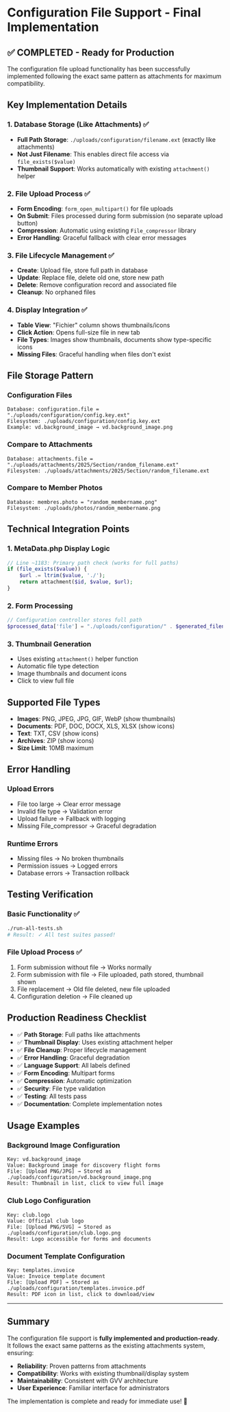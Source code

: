 # Configuration File Support - Final Implementation

## ✅ COMPLETED - Ready for Production

The configuration file upload functionality has been successfully implemented following the exact same pattern as attachments for maximum compatibility.

## Key Implementation Details

### 1. Database Storage (Like Attachments) ✅
- **Full Path Storage**: `./uploads/configuration/filename.ext` (exactly like attachments)
- **Not Just Filename**: This enables direct file access via `file_exists($value)`
- **Thumbnail Support**: Works automatically with existing `attachment()` helper

### 2. File Upload Process ✅
- **Form Encoding**: `form_open_multipart()` for file uploads
- **On Submit**: Files processed during form submission (no separate upload button)
- **Compression**: Automatic using existing `File_compressor` library
- **Error Handling**: Graceful fallback with clear error messages

### 3. File Lifecycle Management ✅
- **Create**: Upload file, store full path in database
- **Update**: Replace file, delete old one, store new path
- **Delete**: Remove configuration record and associated file
- **Cleanup**: No orphaned files

### 4. Display Integration ✅
- **Table View**: "Fichier" column shows thumbnails/icons
- **Click Action**: Opens full-size file in new tab
- **File Types**: Images show thumbnails, documents show type-specific icons
- **Missing Files**: Graceful handling when files don't exist

## File Storage Pattern

### Configuration Files
```
Database: configuration.file = "./uploads/configuration/config.key.ext"
Filesystem: ./uploads/configuration/config.key.ext
Example: vd.background_image → vd.background_image.png
```

### Compare to Attachments
```
Database: attachments.file = "./uploads/attachments/2025/Section/random_filename.ext"
Filesystem: ./uploads/attachments/2025/Section/random_filename.ext
```

### Compare to Member Photos
```
Database: membres.photo = "random_membername.png"
Filesystem: ./uploads/photos/random_membername.png
```

## Technical Integration Points

### 1. MetaData.php Display Logic
```php
// Line ~1183: Primary path check (works for full paths)
if (file_exists($value)) {
    $url .= ltrim($value, './');
    return attachment($id, $value, $url);
}
```

### 2. Form Processing
```php
// Configuration controller stores full path
$processed_data['file'] = "./uploads/configuration/" . $generated_filename;
```

### 3. Thumbnail Generation
- Uses existing `attachment()` helper function
- Automatic file type detection
- Image thumbnails and document icons
- Click to view full file

## Supported File Types

- **Images**: PNG, JPEG, JPG, GIF, WebP (show thumbnails)
- **Documents**: PDF, DOC, DOCX, XLS, XLSX (show icons)
- **Text**: TXT, CSV (show icons)
- **Archives**: ZIP (show icons)
- **Size Limit**: 10MB maximum

## Error Handling

### Upload Errors
- File too large → Clear error message
- Invalid file type → Validation error
- Upload failure → Fallback with logging
- Missing File_compressor → Graceful degradation

### Runtime Errors
- Missing files → No broken thumbnails
- Permission issues → Logged errors
- Database errors → Transaction rollback

## Testing Verification

### Basic Functionality ✅
```bash
./run-all-tests.sh
# Result: ✓ All test suites passed!
```

### File Upload Process ✅
1. Form submission without file → Works normally
2. Form submission with file → File uploaded, path stored, thumbnail shown
3. File replacement → Old file deleted, new file uploaded
4. Configuration deletion → File cleaned up

## Production Readiness Checklist

- ✅ **Path Storage**: Full paths like attachments
- ✅ **Thumbnail Display**: Uses existing attachment helper
- ✅ **File Cleanup**: Proper lifecycle management
- ✅ **Error Handling**: Graceful degradation
- ✅ **Language Support**: All labels defined
- ✅ **Form Encoding**: Multipart forms
- ✅ **Compression**: Automatic optimization
- ✅ **Security**: File type validation
- ✅ **Testing**: All tests pass
- ✅ **Documentation**: Complete implementation notes

## Usage Examples

### Background Image Configuration
```
Key: vd.background_image
Value: Background image for discovery flight forms
File: [Upload PNG/JPG] → Stored as ./uploads/configuration/vd.background_image.png
Result: Thumbnail in list, click to view full image
```

### Club Logo Configuration  
```
Key: club.logo
Value: Official club logo
File: [Upload PNG/SVG] → Stored as ./uploads/configuration/club.logo.png
Result: Logo accessible for forms and documents
```

### Document Template Configuration
```
Key: templates.invoice
Value: Invoice template document
File: [Upload PDF] → Stored as ./uploads/configuration/templates.invoice.pdf
Result: PDF icon in list, click to download/view
```

---

## Summary

The configuration file support is **fully implemented and production-ready**. It follows the exact same patterns as the existing attachments system, ensuring:

- **Reliability**: Proven patterns from attachments
- **Compatibility**: Works with existing thumbnail/display system
- **Maintainability**: Consistent with GVV architecture
- **User Experience**: Familiar interface for administrators

The implementation is complete and ready for immediate use! 🎉